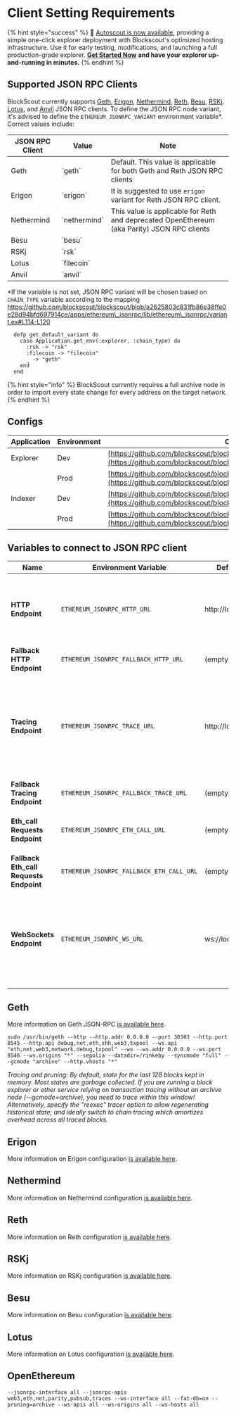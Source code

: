 # Client Setting Requirements

{% hint style="success" %}
🚗  [Autoscout is now available](../../using-blockscout/autoscout.md), providing a simple one-click explorer deployment with Blockscout's optimized hosting infrastructure. Use it for early testing, modifications, and launching a full production-grade explorer. [**Get Started Now**](../../using-blockscout/autoscout.md) **and have your explorer up-and-running in minutes.**
{% endhint %}

## Supported JSON RPC Clients

BlockScout currently supports [Geth](https://github.com/ethereum/go-ethereum), [Erigon](https://github.com/erigontech/erigon), [Nethermind](https://github.com/NethermindEth/nethermind), [Reth](https://github.com/paradigmxyz/reth), [Besu](https://github.com/hyperledger/besu), [RSKj](https://github.com/rsksmart/rskj), [Lotus](https://github.com/filecoin-project/lotus), and [Anvil](https://book.getfoundry.sh/anvil/) JSON RPC clients. To define the JSON RPC node variant, it's advised to define the `ETHEREUM_JSONRPC_VARIANT` environment variable\*. Correct values include:

| JSON RPC Client | Value          | Note                                                                                        |
| --------------- | -------------- | ------------------------------------------------------------------------------------------- |
| Geth            | \`geth\`       | Default. This value is applicable for both Geth and Reth JSON RPC clients                   |
| Erigon          | \`erigon\`     | It is suggested to use `erigon` variant for Reth JSON RPC client.                           |
| Nethermind      | \`nethermind\` | This value is applicable for Reth and deprecated OpenEthereum (aka Parity) JSON RPC clients |
| Besu            | \`besu\`       |                                                                                             |
| RSKj            | \`rsk\`        |                                                                                             |
| Lotus           | \`filecoin\`   |                                                                                             |
| Anvil           | \`anvil\`      |                                                                                             |

\*If the variable is not set, JSON RPC variant will be chosen based on `CHAIN_TYPE` variable according to the mapping https://github.com/blockscout/blockscout/blob/a2625803c831fb86e38ffe0e28d94bfd697914ce/apps/ethereum\_jsonrpc/lib/ethereum\_jsonrpc/variant.ex#L114-L120

```
  defp get_default_variant do
    case Application.get_env(:explorer, :chain_type) do
      :rsk -> "rsk"
      :filecoin -> "filecoin"
      _ -> "geth"
    end
  end
```

{% hint style="info" %}
BlockScout currently requires a full archive node in order to import every state change for every address on the target network.
{% endhint %}

## Configs

| Application | Environment | Config path                                                                                                                                                      |
| ----------- | ----------- | ---------------------------------------------------------------------------------------------------------------------------------------------------------------- |
| Explorer    | Dev         | [https://github.com/blockscout/blockscout/tree/master/apps/explorer/config/dev](https://github.com/blockscout/blockscout/tree/master/apps/explorer/config/dev)   |
|             | Prod        | [https://github.com/blockscout/blockscout/tree/master/apps/explorer/config/prod](https://github.com/blockscout/blockscout/tree/master/apps/explorer/config/prod) |
| Indexer     | Dev         | [https://github.com/blockscout/blockscout/tree/master/apps/indexer/config/dev](https://github.com/blockscout/blockscout/tree/master/apps/indexer/config/dev)     |
|             | Prod        | [https://github.com/blockscout/blockscout/tree/master/apps/indexer/config/prod](https://github.com/blockscout/blockscout/tree/master/apps/indexer/config/prod)   |

## Variables to connect to JSON RPC client

| Name                                     | Environment Variable                     | Default Value         | Description                                                                                                                                      |
| ---------------------------------------- | ---------------------------------------- | --------------------- | ------------------------------------------------------------------------------------------------------------------------------------------------ |
| **HTTP Endpoint**                        | `ETHEREUM_JSONRPC_HTTP_URL`              | http://localhost:8545 | The HTTP Endpoint is used to fetch `blocks`, `transactions`, `receipts`, `coin/token balances`.                                                  |
| **Fallback HTTP Endpoint**               | `ETHEREUM_JSONRPC_FALLBACK_HTTP_URL`     | (empty)               | Fallback JSON RPC HTTP url.                                                                                                                      |
| **Tracing Endpoint**                     | `ETHEREUM_JSONRPC_TRACE_URL`             | http://localhost:8545 | The Tracing endpoint is used to fetch `internal transactions` and `block traces`. In most cases this endpoint is identical to the HTTP Endpoint. |
| **Fallback Tracing Endpoint**            | `ETHEREUM_JSONRPC_FALLBACK_TRACE_URL`    | (empty)               | Fallback JSON RPC tracing url.                                                                                                                   |
| **Eth\_call Requests Endpoint**          | `ETHEREUM_JSONRPC_ETH_CALL_URL`          | (empty)               | JSON RPC url for `eth_call` method requests.                                                                                                     |
| **Fallback Eth\_call Requests Endpoint** | `ETHEREUM_JSONRPC_FALLBACK_ETH_CALL_URL` | (empty)               | Fallback JSON RPC `eth_call` url.                                                                                                                |
| **WebSockets Endpoint**                  | `ETHEREUM_JSONRPC_WS_URL`                | ws://localhost:8546   | The WebSockets endpoint subscribes to `newHeads` which alerts the indexer to fetch the new block from the subscription.                          |

## Geth

More information on Geth JSON-RPC [is available here](https://geth.ethereum.org/docs/interacting-with-geth/rpc).

```
sudo /usr/bin/geth --http --http.addr 0.0.0.0 --port 30303 --http.port 8545 --http.api debug,net,eth,shh,web3,txpool --ws.api "eth,net,web3,network,debug,txpool" --ws --ws.addr 0.0.0.0 --ws.port 8546 --ws.origins "*" --sepolia --datadir=/rinkeby --syncmode "full" --gcmode "archive" --http.vhosts "*"
```

_Tracing and pruning: By default, state for the last 128 blocks kept in memory. Most states are garbage collected. If you are running a block explorer or other service relying on transaction tracing without an archive node (--gcmode=archive), you need to trace within this window! Alternatively, specify the "reexec" tracer option to allow regenerating historical state; and ideally switch to chain tracing which amortizes overhead across all traced blocks._

## Erigon

More information on Erigon configuration [is available here](https://erigon.gitbook.io/erigon/advanced-usage/configure-erigon).

## Nethermind

More information on Nethermind configuration [is available here](https://docs.nethermind.io/fundamentals/configuration/).

## Reth

More information on Reth configuration [is available here](https://reth.rs/run/config.html).

## RSKj

More information on RSKj configuration [is available here](https://dev.rootstock.io/rsk/node/configure/reference/).

## Besu

More information on Besu configuration [is available here](https://besu.hyperledger.org/stable/public-networks/how-to/configuration-file).

## Lotus

More information on Lotus configuration [is available here](https://lotus.filecoin.io/lotus/configure/defaults/).

## OpenEthereum

```
--jsonrpc-interface all --jsonrpc-apis web3,eth,net,parity,pubsub,traces --ws-interface all --fat-db=on --pruning=archive --ws-apis all --ws-origins all --ws-hosts all
```
